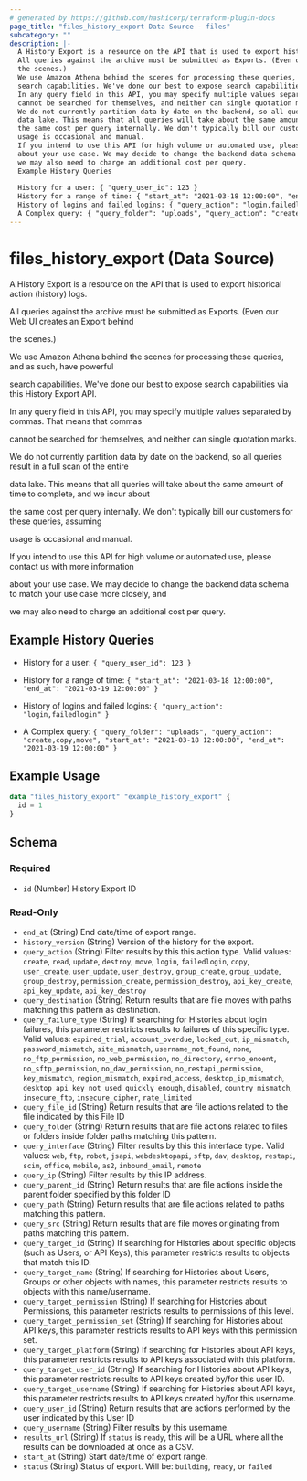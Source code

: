 ```yaml
---
# generated by https://github.com/hashicorp/terraform-plugin-docs
page_title: "files_history_export Data Source - files"
subcategory: ""
description: |-
  A History Export is a resource on the API that is used to export historical action (history) logs.
  All queries against the archive must be submitted as Exports. (Even our Web UI creates an Export behind
  the scenes.)
  We use Amazon Athena behind the scenes for processing these queries, and as such, have powerful
  search capabilities. We've done our best to expose search capabilities via this History Export API.
  In any query field in this API, you may specify multiple values separated by commas. That means that commas
  cannot be searched for themselves, and neither can single quotation marks.
  We do not currently partition data by date on the backend, so all queries result in a full scan of the entire
  data lake. This means that all queries will take about the same amount of time to complete, and we incur about
  the same cost per query internally. We don't typically bill our customers for these queries, assuming
  usage is occasional and manual.
  If you intend to use this API for high volume or automated use, please contact us with more information
  about your use case. We may decide to change the backend data schema to match your use case more closely, and
  we may also need to charge an additional cost per query.
  Example History Queries
  
  History for a user: { "query_user_id": 123 }
  History for a range of time: { "start_at": "2021-03-18 12:00:00", "end_at": "2021-03-19 12:00:00" }
  History of logins and failed logins: { "query_action": "login,failedlogin" }
  A Complex query: { "query_folder": "uploads", "query_action": "create,copy,move", "start_at": "2021-03-18 12:00:00", "end_at": "2021-03-19 12:00:00" }
---
```


# files_history_export (Data Source)

A History Export is a resource on the API that is used to export historical action (history) logs.



All queries against the archive must be submitted as Exports. (Even our Web UI creates an Export behind

the scenes.)



We use Amazon Athena behind the scenes for processing these queries, and as such, have powerful

search capabilities. We've done our best to expose search capabilities via this History Export API.



In any query field in this API, you may specify multiple values separated by commas. That means that commas

cannot be searched for themselves, and neither can single quotation marks.



We do not currently partition data by date on the backend, so all queries result in a full scan of the entire

data lake. This means that all queries will take about the same amount of time to complete, and we incur about

the same cost per query internally. We don't typically bill our customers for these queries, assuming

usage is occasional and manual.



If you intend to use this API for high volume or automated use, please contact us with more information

about your use case. We may decide to change the backend data schema to match your use case more closely, and

we may also need to charge an additional cost per query.



## Example History Queries



* History for a user: `{ "query_user_id": 123 }`

* History for a range of time: `{ "start_at": "2021-03-18 12:00:00", "end_at": "2021-03-19 12:00:00" }`

* History of logins and failed logins: `{ "query_action": "login,failedlogin" }`

* A Complex query: `{ "query_folder": "uploads", "query_action": "create,copy,move", "start_at": "2021-03-18 12:00:00", "end_at": "2021-03-19 12:00:00" }`

## Example Usage

```terraform
data "files_history_export" "example_history_export" {
  id = 1
}
```

<!-- schema generated by tfplugindocs -->
## Schema

### Required

- `id` (Number) History Export ID

### Read-Only

- `end_at` (String) End date/time of export range.
- `history_version` (String) Version of the history for the export.
- `query_action` (String) Filter results by this this action type. Valid values: `create`, `read`, `update`, `destroy`, `move`, `login`, `failedlogin`, `copy`, `user_create`, `user_update`, `user_destroy`, `group_create`, `group_update`, `group_destroy`, `permission_create`, `permission_destroy`, `api_key_create`, `api_key_update`, `api_key_destroy`
- `query_destination` (String) Return results that are file moves with paths matching this pattern as destination.
- `query_failure_type` (String) If searching for Histories about login failures, this parameter restricts results to failures of this specific type.  Valid values: `expired_trial`, `account_overdue`, `locked_out`, `ip_mismatch`, `password_mismatch`, `site_mismatch`, `username_not_found`, `none`, `no_ftp_permission`, `no_web_permission`, `no_directory`, `errno_enoent`, `no_sftp_permission`, `no_dav_permission`, `no_restapi_permission`, `key_mismatch`, `region_mismatch`, `expired_access`, `desktop_ip_mismatch`, `desktop_api_key_not_used_quickly_enough`, `disabled`, `country_mismatch`, `insecure_ftp`, `insecure_cipher`, `rate_limited`
- `query_file_id` (String) Return results that are file actions related to the file indicated by this File ID
- `query_folder` (String) Return results that are file actions related to files or folders inside folder paths matching this pattern.
- `query_interface` (String) Filter results by this this interface type. Valid values: `web`, `ftp`, `robot`, `jsapi`, `webdesktopapi`, `sftp`, `dav`, `desktop`, `restapi`, `scim`, `office`, `mobile`, `as2`, `inbound_email`, `remote`
- `query_ip` (String) Filter results by this IP address.
- `query_parent_id` (String) Return results that are file actions inside the parent folder specified by this folder ID
- `query_path` (String) Return results that are file actions related to paths matching this pattern.
- `query_src` (String) Return results that are file moves originating from paths matching this pattern.
- `query_target_id` (String) If searching for Histories about specific objects (such as Users, or API Keys), this parameter restricts results to objects that match this ID.
- `query_target_name` (String) If searching for Histories about Users, Groups or other objects with names, this parameter restricts results to objects with this name/username.
- `query_target_permission` (String) If searching for Histories about Permissions, this parameter restricts results to permissions of this level.
- `query_target_permission_set` (String) If searching for Histories about API keys, this parameter restricts results to API keys with this permission set.
- `query_target_platform` (String) If searching for Histories about API keys, this parameter restricts results to API keys associated with this platform.
- `query_target_user_id` (String) If searching for Histories about API keys, this parameter restricts results to API keys created by/for this user ID.
- `query_target_username` (String) If searching for Histories about API keys, this parameter restricts results to API keys created by/for this username.
- `query_user_id` (String) Return results that are actions performed by the user indicated by this User ID
- `query_username` (String) Filter results by this username.
- `results_url` (String) If `status` is `ready`, this will be a URL where all the results can be downloaded at once as a CSV.
- `start_at` (String) Start date/time of export range.
- `status` (String) Status of export.  Will be: `building`, `ready`, or `failed`
